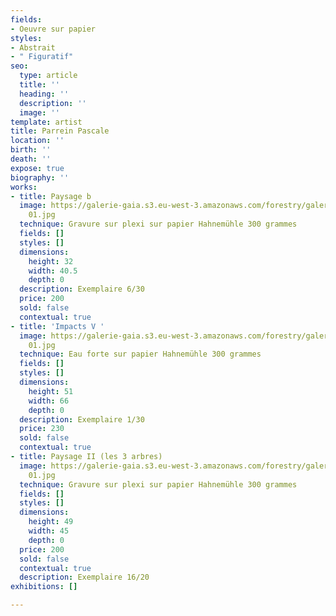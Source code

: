 ```yaml
---
fields:
- Oeuvre sur papier
styles:
- Abstrait
- " Figuratif"
seo:
  type: article
  title: ''
  heading: ''
  description: ''
  image: ''
template: artist
title: Parrein Pascale
location: ''
birth: ''
death: ''
expose: true
biography: ''
works:
- title: Paysage b
  image: https://galerie-gaia.s3.eu-west-3.amazonaws.com/forestry/galeriegaia_Parrein_PaysagesB_32x40,5-
    01.jpg
  technique: Gravure sur plexi sur papier Hahnemühle 300 grammes
  fields: []
  styles: []
  dimensions:
    height: 32
    width: 40.5
    depth: 0
  description: Exemplaire 6/30
  price: 200
  sold: false
  contextual: true
- title: 'Impacts V '
  image: https://galerie-gaia.s3.eu-west-3.amazonaws.com/forestry/galeriegaia_Parrein_ImpactsV_51x66-
    01.jpg
  technique: Eau forte sur papier Hahnemühle 300 grammes
  fields: []
  styles: []
  dimensions:
    height: 51
    width: 66
    depth: 0
  description: Exemplaire 1/30
  price: 230
  sold: false
  contextual: true
- title: Paysage II (les 3 arbres)
  image: https://galerie-gaia.s3.eu-west-3.amazonaws.com/forestry/galeriegaia_Parrein_PaysagesII(les3arbres)_49x44-
    01.jpg
  technique: Gravure sur plexi sur papier Hahnemühle 300 grammes
  fields: []
  styles: []
  dimensions:
    height: 49
    width: 45
    depth: 0
  price: 200
  sold: false
  contextual: true
  description: Exemplaire 16/20
exhibitions: []

---
```

